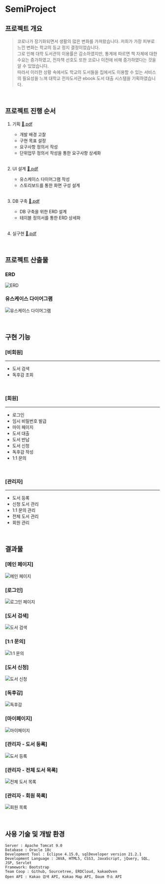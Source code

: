 # SemiProject
## 프로젝트 개요
> 코로나가 장기화되면서 생활의 많은 변화를 가져왔습니다. 저희가 가장 피부로 느낀 변화는 학교의 등교 정지 결정이었습니다.  
그로 인해 대학 도서관의 이용률은 감소하였지만, 통계에 따르면 책 자체에 대한 수요는 증가하였고, 전자책 선호도 또한 코로나 이전에 비해 증가하였다는 것을 알 수 있었습니다.  
따라서 이러한 상황 속에서도 학교의 도서들을 집에서도 이용할 수 있는 서비스의 필요성을 느껴 대학교 전자도서관 ebook 도서 대출 시스템을 기획하였습니다.  
<br>

## 프로젝트 진행 순서
1. 기획  [:floppy_disk:.pdf](https://s3.us-west-2.amazonaws.com/secure.notion-static.com/5302085e-6495-4cd6-b2b0-5c9e3507c2ed/01.%EA%B8%B0%ED%9A%8D%ED%9A%8C%EC%9D%98_%EC%8B%A0%EC%9A%B0%EB%8C%80%ED%95%99%EA%B5%90.pdf?X-Amz-Algorithm=AWS4-HMAC-SHA256&X-Amz-Content-Sha256=UNSIGNED-PAYLOAD&X-Amz-Credential=AKIAT73L2G45EIPT3X45%2F20220207%2Fus-west-2%2Fs3%2Faws4_request&X-Amz-Date=20220207T234012Z&X-Amz-Expires=86400&X-Amz-Signature=fd277a55144f9a9ffc11866131d7bf0fa7d94c5c32446c3340af84f37a2bf9d8&X-Amz-SignedHeaders=host&response-content-disposition=filename%20%3D%2201.%25EA%25B8%25B0%25ED%259A%258D%25ED%259A%258C%25EC%259D%2598_%25EC%258B%25A0%25EC%259A%25B0%25EB%258C%2580%25ED%2595%2599%25EA%25B5%2590.pdf%22&x-id=GetObject)
    + 개발 배경 고찰
    + 구현 목표 설정
    + 요구사항 정의서 작성
    + 단위업무 정의서 작성을 통한 요구사항 상세화  
    <br>
    
2. UI 설계  [:floppy_disk:.pdf](https://s3.us-west-2.amazonaws.com/secure.notion-static.com/9dfef356-4f07-49c3-8e71-edb040bba409/02.UI%ED%9A%8C%EC%9D%98_%EC%8B%A0%EC%9A%B0%EB%8C%80%ED%95%99%EA%B5%90.pdf?X-Amz-Algorithm=AWS4-HMAC-SHA256&X-Amz-Content-Sha256=UNSIGNED-PAYLOAD&X-Amz-Credential=AKIAT73L2G45EIPT3X45%2F20220207%2Fus-west-2%2Fs3%2Faws4_request&X-Amz-Date=20220207T234030Z&X-Amz-Expires=86400&X-Amz-Signature=0ccf734ca32668ad77a73a705dd79b09737c08da1cba6717b2f47bfea33f53c0&X-Amz-SignedHeaders=host&response-content-disposition=filename%20%3D%2202.UI%25ED%259A%258C%25EC%259D%2598_%25EC%258B%25A0%25EC%259A%25B0%25EB%258C%2580%25ED%2595%2599%25EA%25B5%2590.pdf%22&x-id=GetObject)
    + 유스케이스 다이어그램 작성
    + 스토리보드를 통한 화면 구성 설계  
    <br>
3. DB 구축  [:floppy_disk:.pdf](https://s3.us-west-2.amazonaws.com/secure.notion-static.com/9bc3c67b-2be4-44da-b5e6-0a66a418ad4a/03.DB%ED%9A%8C%EC%9D%98_%EC%8B%A0%EC%9A%B0%EB%8C%80%ED%95%99%EA%B5%90.pdf?X-Amz-Algorithm=AWS4-HMAC-SHA256&X-Amz-Content-Sha256=UNSIGNED-PAYLOAD&X-Amz-Credential=AKIAT73L2G45EIPT3X45%2F20220207%2Fus-west-2%2Fs3%2Faws4_request&X-Amz-Date=20220207T234043Z&X-Amz-Expires=86400&X-Amz-Signature=67e87ee5c53186e94ae5673b3a1671d3eaa83268f66a3408ba0be3089fc1f762&X-Amz-SignedHeaders=host&response-content-disposition=filename%20%3D%2203.DB%25ED%259A%258C%25EC%259D%2598_%25EC%258B%25A0%25EC%259A%25B0%25EB%258C%2580%25ED%2595%2599%25EA%25B5%2590.pdf%22&x-id=GetObject)
    + DB 구축을 위한 ERD 설계
    + 테이블 정의서를 통한 ERD 상세화
    <br>

4. 실구현  [:floppy_disk:.pdf](https://s3.us-west-2.amazonaws.com/secure.notion-static.com/a8652ef1-0e97-47c3-831d-5f79e8b50a55/04.%EC%B5%9C%EC%A2%85_%EC%8B%A0%EC%9A%B0%EB%8C%80%ED%95%99%EA%B5%90.pdf?X-Amz-Algorithm=AWS4-HMAC-SHA256&X-Amz-Content-Sha256=UNSIGNED-PAYLOAD&X-Amz-Credential=AKIAT73L2G45EIPT3X45%2F20220207%2Fus-west-2%2Fs3%2Faws4_request&X-Amz-Date=20220207T234057Z&X-Amz-Expires=86400&X-Amz-Signature=846fe1eb9b66b04a61c669d23565b3af01374c3cd4baecb60def77c2e6303e9a&X-Amz-SignedHeaders=host&response-content-disposition=filename%20%3D%2204.%25EC%25B5%259C%25EC%25A2%2585_%25EC%258B%25A0%25EC%259A%25B0%25EB%258C%2580%25ED%2595%2599%25EA%25B5%2590.pdf%22&x-id=GetObject)
<br>

## 프로젝트 산출물
### ERD
![ERD](https://user-images.githubusercontent.com/77559262/152891289-9d64de0e-e48c-4bd7-94bc-f196eeeff964.png)
### 유스케이스 다이어그램
![유스케이스 다이어그램](https://user-images.githubusercontent.com/77559262/152891446-344c9797-0079-4d13-8c20-13f72f2a86bd.jpg)

<br>  

## 구현 기능
### [비회원]
-------------
+ 도서 검색
+ 독후감 조회
<br>

### [회원]
-------------
+ 로그인
+ 임시 비밀번호 발급
+ 마이 페이지
+ 도서 대출
+ 도서 반납
+ 도서 신청
+ 독후감 작성
+ 1:1 문의
<br>

### [관리자]
-------------
+ 도서 등록
+ 신청 도서 관리
+ 1:1 문의 관리
+ 전체 도서 관리
+ 회원 관리
<br>

## 결과물
### [메인 페이지]
![메인 페이지](https://user-images.githubusercontent.com/77559262/153543617-16a1b01a-1b83-49c0-91cc-c892fdef5da3.png)  

### [로그인]
![로그인 페이지](https://user-images.githubusercontent.com/77559262/153543891-42c83a64-2a5d-4724-a112-62d9939aff22.png)  

### [도서 검색]
![도서 검색](https://user-images.githubusercontent.com/77559262/153543940-91c4a9a7-99a7-4bac-9199-3499453ba01f.png)

### [1:1 문의]
![1:1 문의](https://user-images.githubusercontent.com/77559262/153544350-eff32596-51d8-4122-9648-ee70fc6a4608.png)  

### [도서 신청]
![도서 신청](https://user-images.githubusercontent.com/77559262/153544390-01fda653-69a1-4120-83b5-8d4beab3f054.png)  

### [독후감]
![독후감](https://user-images.githubusercontent.com/77559262/153545141-0f6e73c5-7e04-42b7-a730-2defdd00a9ee.png)  

### [마이페이지]
![마이페이지](https://user-images.githubusercontent.com/77559262/153545243-1b1d697c-4770-4303-aac4-366eeeccaa2a.png)  

### [관리자 - 도서 등록]
![도서 등록](https://user-images.githubusercontent.com/77559262/153545455-3d75b405-05cd-4aad-a020-fc6c72a70f64.png)  

### [관리자 - 전체 도서 목록]
![전체 도서 목록](https://user-images.githubusercontent.com/77559262/153545733-2eae5543-88c1-42a3-9b4f-df9a0564ea17.png)  

### [관리자 - 회원 목록]
![회원 목록](https://user-images.githubusercontent.com/77559262/153545662-cb64e904-eac2-4e01-939a-8eac5a38816c.png)  

<br>

## 사용 기술 및 개발 환경
```
Server : Apache Tomcat 9.0
Database : Oracle 18c
Development Tool : Eclipse 4.15.0, sqlDeveloper version 21.2.1
Development Language : JAVA, HTML5, CSS3, JavaScript, jQuery, SQL, JSP, Servlet
Framework: Bootstrap
Team Coop : Github, Sourcetree, ERDCloud, kakaoOven
Open API : Kakao 검색 API, Kakao Map API, Daum 주소 API
```
